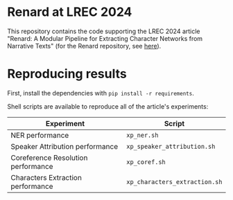 # Renard at LREC 2024

This repository contains the code supporting the LREC 2024 article "Renard: A Modular Pipeline for Extracting Character Networks from Narrative Texts" (for the Renard repository, see [here](https://github.com/CompNet/Renard)).


# Reproducing results

First, install the dependencies with `pip install -r requirements`. 

Shell scripts are available to reproduce all of the article's experiments:

| Experiment                         | Script                        |
|------------------------------------|-------------------------------|
| NER performance                    | `xp_ner.sh`                   |
| Speaker Attribution performance    | `xp_speaker_attribution.sh`   |
| Coreference Resolution performance | `xp_coref.sh`                 |
| Characters Extraction performance  | `xp_characters_extraction.sh` |
